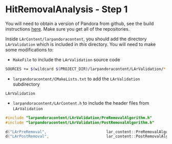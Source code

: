 # HitRemovalAnalysis - Step 1

You will need to obtain a version of Pandora from github, see the build instructions [here](https://github.com/PandoraPFA/PandoraPFA/blob/master/README.md). Make sure you get all of the repositories.

Inside `LArContent/larpandoracontent`, you should add the directory `LArValidation` which is included in *this* directory. You will need to make some modifications to:
- `MakeFile` to include the `LArValidation` source code
```bash
SOURCES += $(wildcard $(PROJECT_DIR)/larpandoracontent/LArValidation/*.cc)
```
- `larpandoracontent/CMakeLists.txt` to add the `LArValidation` subdirectory
```
LArValidation
```
- `larpandoracontent/LArContent.h` to include the header files from `LArValidation`
```c++
#include "larpandoracontent/LArValidation/PreRemovalAlgorithm.h"
#include "larpandoracontent/LArValidation/PostRemovalAlgorithm.h"
```
```c++
d("LArPreRemoval",                          lar_content::PreRemovalAlgorithm::Factory)                                  \
d("LArPostRemoval",                         lar_content::PostRemovalAlgorithm::Factory)                                 \
```
